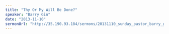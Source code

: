 ```yaml
---
title: "Thy Or My Will Be Done?"
speaker: "Barry Gin"
date: "2013-11-10"
sermonUrl: "http://35.190.93.184/sermons/20131110_sunday_pastor_barry_gin_thy_or_my_will_be_done.mp3"
---
```

